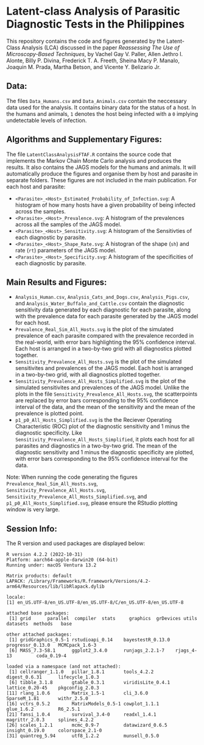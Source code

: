 # Latent-class Analysis of Parasitic Diagnostic Tests in the Philippines
This repository contains the code and figures generated by the Latent-Class Analysis (LCA) discussed in the paper *Reassessing The Use of Microscopy-Based Techniques*, by Vachel Gay V. Paller, Allen Jethro I. Alonte, Billy P. Divina, Frederick T. A. Freeth, Sheina Macy P. Manalo, Joaquin M. Prada, Martha Betson, and Vicente Y. Belizario Jr.

## Data:
The files ```Data_Humans.csv``` and ```Data_Animals.csv``` contain the neccessary data used for the analysis. It contains binary data for the status of a host. In the humans and animals, ```1``` denotes the host being infected with a ```0``` implying undetectable levels of infection.

## Algorithms and Supplementary Figures:
The file ```LatentClassAnalysisFTAF.R``` contains the source code that implements the Markov Chain Monte Carlo analysis and produces the results. It also contains the JAGS models for the humans and animals. It will automatically produce the figures and organise them by host and parasite in separate folders. These figures are not included in the main publication. For each host and parasite:
 - ```<Parasite>_<Host>_Estimated_Probability_of_Infection.svg```: A histogram of how many hosts have a given probability of being infected across the samples.
 - ```<Parasite>_<Host>_Prevalence.svg```: A histogram of the prevalences across all the samples of the JAGS model.
 - ```<Parasite>_<Host>_Sensitivity.svg```: A histogram of the Sensitivties of each diagnostic by parasite.
 - ```<Parasite>_<Host>_Shape_Rate.svg```: A histogran of the shape (```sh```) and rate (```rt```) parameters of the JAGS model.
 - ```<Parasite>_<Host>_Specificity.svg```: A histogram of the specificities of each diagnostic by parasite.


## Main Results and Figures:
- ```Analysis_Human.csv```, ```Analysis_Cats_and_Dogs.csv```, ```Analysis_Pigs.csv```, and ```Analysis_Water_Buffalo_and_Cattle.csv``` contain the diagnostic sensitivity data generated by each diagnostic for each parasite, along with the prevalence data for each parasite generated by the JAGS model for each host.
 - ```Prevalence_Real_Sim_All_Hosts.svg``` is the plot of the simulated prevalence of each parasite compared with the prevalence recorded in the real-world, with error bars highlighting the 95% confidence interval. Each host is arranged in a two-by-two grid with all diagnostics plotted together.
 - ```Sensitivity_Prevalence_All_Hosts.svg``` is the plot of the simulated sensitivites and prevalences of the JAGS model. Each host is arranged in a two-by-two grid, with all diagnostics plotted together.
 - ```Sensitivity_Prevalence_All_Hosts_Simplified.svg``` is the plot of the simulated sensitivites and prevalences of the JAGS model. Unlike the plots in the file ```Sensitivity_Prevalence_All_Hosts.svg```, the scatterpoints are replaced by error bars corresponding to the 95% confidence interval of the data, and the mean of the sensitivity and the mean of the prevalence is plotted point.
 - ```p1_p0_All_Hosts_Simplified.svg``` is the the Reciever Operating Characteristic (ROC) plot of the diagnostic sensitivity and 1 minus the diagnostic specificity. Like ```Sensitivity_Prevalence_All_Hosts_Simplified```, it plots each host for all parasites and diagnostics in a two-by-two grid. The mean of the diagnostic sensitivity and 1 minus the diagnostic specificity are plotted, with error bars corresponding to the 95% confidence interval for the data.

Note: When running the code generating the figures ```Prevalence_Real_Sim_All_Hosts.svg```, ```Sensitivity_Prevalence_All_Hosts.svg```, ```Sensitivity_Prevalence_All_Hosts_Simplified.svg```, and ```p1_p0_All_Hosts_Simplified.svg```, please ensure the RStudio plotting window is very large.

## Session Info:
The R version and used packages are displayed below:
```
R version 4.2.2 (2022-10-31)
Platform: aarch64-apple-darwin20 (64-bit)
Running under: macOS Ventura 13.2

Matrix products: default
LAPACK: /Library/Frameworks/R.framework/Versions/4.2-arm64/Resources/lib/libRlapack.dylib

locale:
[1] en_US.UTF-8/en_US.UTF-8/en_US.UTF-8/C/en_US.UTF-8/en_US.UTF-8

attached base packages:
 [1] grid      parallel  compiler  stats     graphics  grDevices utils     datasets  methods   base     

other attached packages:
 [1] gridGraphics_0.5-1 rstudioapi_0.14    bayestestR_0.13.0  progressr_0.13.0   MCMCpack_1.6-3    
 [6] MASS_7.3-58.1      ggplot2_3.4.0      runjags_2.2.1-7    rjags_4-13         coda_0.19-4       

loaded via a namespace (and not attached):
 [1] cellranger_1.1.0   pillar_1.8.1       tools_4.2.2        digest_0.6.31      lifecycle_1.0.3   
 [6] tibble_3.1.8       gtable_0.3.1       viridisLite_0.4.1  lattice_0.20-45    pkgconfig_2.0.3   
[11] rlang_1.0.6        Matrix_1.5-1       cli_3.6.0          SparseM_1.81       withr_2.5.0       
[16] vctrs_0.5.2        MatrixModels_0.5-1 cowplot_1.1.1      glue_1.6.2         R6_2.5.1          
[21] fansi_1.0.4        survival_3.4-0     readxl_1.4.1       magrittr_2.0.3     splines_4.2.2     
[26] scales_1.2.1       mcmc_0.9-7         datawizard_0.6.5   insight_0.19.0     colorspace_2.1-0  
[31] quantreg_5.94      utf8_1.2.2         munsell_0.5.0
```
